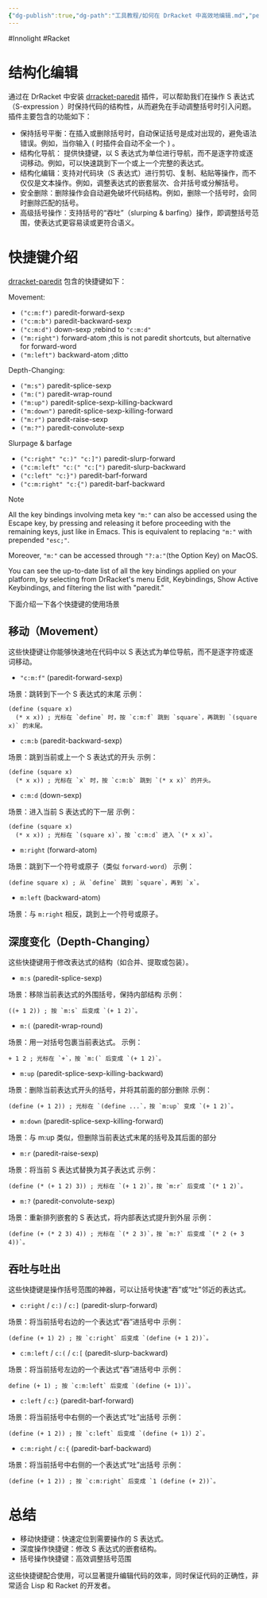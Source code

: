 ```yaml
---
{"dg-publish":true,"dg-path":"工具教程/如何在 DrRacket 中高效地编辑.md","permalink":"/工具教程/如何在 DrRacket 中高效地编辑/","created":"2025-03-27T15:26:42.100+08:00","updated":"2025-05-15T14:35:18.311+08:00"}
---
```


#Innolight #Racket 

# 结构化编辑

通过在 DrRacket 中安装 [drracket-paredit](https://github.com/yjqww6/drracket-paredit) 插件，可以帮助我们在操作 S 表达式（S-expression ）时保持代码的结构性，从而避免在手动调整括号时引入问题。插件主要包含的功能如下：

- 保持括号平衡：在插入或删除括号时，自动保证括号是成对出现的，避免语法错误。例如，当你输入 ( 时插件会自动不全一个 ) 。
- 结构化导航： 提供快捷键，以 S 表达式为单位进行导航，而不是逐字符或逐词移动。例如，可以快速跳到下一个或上一个完整的表达式。
 - 结构化编辑：支持对代码块（S 表达式）进行剪切、复制、粘贴等操作，而不仅仅是文本操作。例如，调整表达式的嵌套层次、合并括号或分解括号。
 - 安全删除：删除操作会自动避免破坏代码结构。例如，删除一个括号时，会同时删除匹配的括号。
 - 高级括号操作：支持括号的“吞吐”（slurping & barfing）操作，即调整括号范围，使表达式更容易读或更符合语义。

# 快捷键介绍

[drracket-paredit](https://github.com/yjqww6/drracket-paredit) 包含的快捷键如下：

Movement:

- `("c:m:f")` paredit-forward-sexp
- `("c:m:b")` paredit-backward-sexp
- `("c:m:d")` down-sexp ;rebind to `"c:m:d"`
- `("m:right")` forward-atom ;this is not paredit shortcuts, but alternative for forward-word
- `("m:left")` backward-atom ;ditto

Depth-Changing:

- `("m:s")` paredit-splice-sexp
- `("m:(")` paredit-wrap-round
- `("m:up")` paredit-splice-sexp-killing-backward
- `("m:down")` paredit-splice-sexp-killing-forward
- `("m:r")` paredit-raise-sexp
- `("m:?")` paredit-convolute-sexp

Slurpage & barfage

- `("c:right" "c:)" "c:]")` paredit-slurp-forward
- `("c:m:left" "c:(" "c:[")` paredit-slurp-backward
- `("c:left" "c:}")` paredit-barf-forward
- `("c:m:right" "c:{")` paredit-barf-backward

> [!NOTE]
> All the key bindings involving meta key `"m:"` can also be accessed using the Escape key, by pressing and releasing it before proceeding with the remaining keys, just like in Emacs. This is equivalent to replacing `"m:"` with prepended `"esc;"`.
> 
> Moreover, `"m:"` can be accessed through `"?:a:"`(the Option Key) on MacOS.
> 
> You can see the up-to-date list of all the key bindings applied on your platform, by selecting from DrRacket's menu Edit, Keybindings, Show Active Keybindings, and filtering the list with "paredit."

下面介绍一下各个快捷键的使用场景
## 移动（Movement）

这些快捷键让你能够快速地在代码中以 S 表达式为单位导航，而不是逐字符或逐词移动。

- `"c:m:f"` (paredit-forward-sexp)

场景：跳转到下一个 S 表达式的末尾
示例：

``` racket
(define (square x)
  (* x x)) ; 光标在 `define` 时，按 `c:m:f` 跳到 `square`，再跳到 `(square x)` 的末尾。
```

- `c:m:b` (paredit-backward-sexp)

场景：跳到当前或上一个 S 表达式的开头
示例：

``` racket
(define (square x)
  (* x x)) ; 光标在 `x` 时，按 `c:m:b` 跳到 `(* x x)` 的开头。
```

- `c:m:d` (down-sexp)

场景：进入当前 S 表达式的下一层
示例：

```
(define (square x)
  (* x x)) ; 光标在 `(square x)`，按 `c:m:d` 进入 `(* x x)`。
```

- `m:right` (forward-atom)

场景：跳到下一个符号或原子（类似 `forward-word`）
示例：

```
(define square x) ; 从 `define` 跳到 `square`，再到 `x`。
```

- `m:left` (backward-atom)

场景：与 `m:right` 相反，跳到上一个符号或原子。

## 深度变化（Depth-Changing）

这些快捷键用于修改表达式的结构（如合并、提取或包装）。

- `m:s` (paredit-splice-sexp)

场景：移除当前表达式的外围括号，保持内部结构
示例：

```
((+ 1 2)) ; 按 `m:s` 后变成 `(+ 1 2)`。
```

- `m:(` (paredit-wrap-round)

场景：用一对括号包裹当前表达式。
示例：

``` racket
+ 1 2 ; 光标在 `+`，按 `m:(` 后变成 `(+ 1 2)`。
```

- `m:up` (paredit-splice-sexp-killing-backward)

场景：删除当前表达式开头的括号，并将其前面的部分删除
示例：

``` racket
(define (+ 1 2)) ; 光标在 `(define ...`，按 `m:up` 变成 `(+ 1 2)`。
```

- `m:down` (paredit-splice-sexp-killing-forward)

场景：与 m:up 类似，但删除当前表达式末尾的括号及其后面的部分

- `m:r` (paredit-raise-sexp)

场景：将当前 S 表达式替换为其子表达式
示例：

``` racket
(define (* (+ 1 2) 3)) ; 光标在 `(+ 1 2)`，按 `m:r` 后变成 `(* 1 2)`。
```

- `m:?` (paredit-convolute-sexp)

场景：重新排列嵌套的 S 表达式，将内部表达式提升到外层
示例：

``` racket
(define (+ (* 2 3) 4)) ; 光标在 `(* 2 3)`，按 `m:?` 后变成 `(* 2 (+ 3 4))`。
```

## 吞吐与吐出

这些快捷键是操作括号范围的神器，可以让括号快速“吞”或“吐”邻近的表达式。

- `c:right` / `c:)` / `c:]` (paredit-slurp-forward)

场景：将当前括号右边的一个表达式“吞”进括号中
示例：

``` racket
(define (+ 1) 2) ; 按 `c:right` 后变成 `(define (+ 1 2))`。
```

- `c:m:left` / `c:(` / `c:[` (paredit-slurp-backward)

场景：将当前括号左边的一个表达式“吞”进括号中
示例：

```
define (+ 1) ; 按 `c:m:left` 后变成 `(define (+ 1))`。
```

- `c:left` / `c:}` (paredit-barf-forward)

场景：将当前括号中右侧的一个表达式“吐”出括号
示例：

``` racket
(define (+ 1 2)) ; 按 `c:left` 后变成 `(define (+ 1)) 2`。
```

- `c:m:right` / `c:{` (paredit-barf-backward)

场景：将当前括号中右侧的一个表达式“吐”出括号
示例：

``` racket
(define (+ 1 2)) ; 按 `c:m:right` 后变成 `1 (define (+ 2))`。
```

# 总结

- 移动快捷键：快速定位到需要操作的 S 表达式。
- 深度操作快捷键：修改 S 表达式的嵌套结构。
- 括号操作快捷键：高效调整括号范围

这些快捷键配合使用，可以显著提升编辑代码的效率，同时保证代码的正确性，非常适合 Lisp 和 Racket 的开发者。